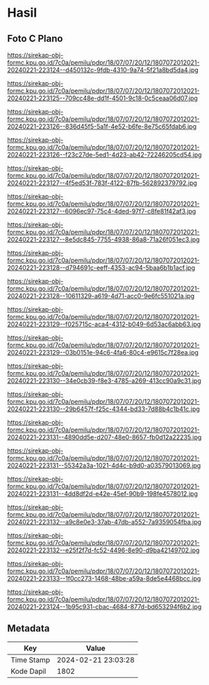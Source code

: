 # Hasil

## Foto C Plano

https://sirekap-obj-formc.kpu.go.id/7c0a/pemilu/pdpr/18/07/07/20/12/1807072012021-20240221-223124--d450132c-9fdb-4310-9a74-5f21a8bd5da4.jpg

https://sirekap-obj-formc.kpu.go.id/7c0a/pemilu/pdpr/18/07/07/20/12/1807072012021-20240221-223125--709cc48e-dd1f-4501-9c18-0c5ceaa06d07.jpg

https://sirekap-obj-formc.kpu.go.id/7c0a/pemilu/pdpr/18/07/07/20/12/1807072012021-20240221-223126--836d45f5-5a1f-4e52-b6fe-8e75c65fdab6.jpg

https://sirekap-obj-formc.kpu.go.id/7c0a/pemilu/pdpr/18/07/07/20/12/1807072012021-20240221-223126--f23c27de-5ed1-4d23-ab42-72246205cd54.jpg

https://sirekap-obj-formc.kpu.go.id/7c0a/pemilu/pdpr/18/07/07/20/12/1807072012021-20240221-223127--4f5ed53f-783f-4122-87fb-562892379792.jpg

https://sirekap-obj-formc.kpu.go.id/7c0a/pemilu/pdpr/18/07/07/20/12/1807072012021-20240221-223127--6096ec97-75c4-4ded-97f7-c8fe81f42af3.jpg

https://sirekap-obj-formc.kpu.go.id/7c0a/pemilu/pdpr/18/07/07/20/12/1807072012021-20240221-223127--8e5dc845-7755-4938-86a8-71a26f051ec3.jpg

https://sirekap-obj-formc.kpu.go.id/7c0a/pemilu/pdpr/18/07/07/20/12/1807072012021-20240221-223128--d794691c-eeff-4353-ac94-5baa6b1b1acf.jpg

https://sirekap-obj-formc.kpu.go.id/7c0a/pemilu/pdpr/18/07/07/20/12/1807072012021-20240221-223128--10611329-a619-4d71-acc0-9e6fc551021a.jpg

https://sirekap-obj-formc.kpu.go.id/7c0a/pemilu/pdpr/18/07/07/20/12/1807072012021-20240221-223129--f025715c-aca4-4312-b049-6d53ac6abb63.jpg

https://sirekap-obj-formc.kpu.go.id/7c0a/pemilu/pdpr/18/07/07/20/12/1807072012021-20240221-223129--03b0151e-94c6-4fa6-80c4-e9615c7f28ea.jpg

https://sirekap-obj-formc.kpu.go.id/7c0a/pemilu/pdpr/18/07/07/20/12/1807072012021-20240221-223130--34e0cb39-f8e3-4785-a269-413cc90a9c31.jpg

https://sirekap-obj-formc.kpu.go.id/7c0a/pemilu/pdpr/18/07/07/20/12/1807072012021-20240221-223130--29b6457f-f25c-4344-bd33-7d88b4c1b41c.jpg

https://sirekap-obj-formc.kpu.go.id/7c0a/pemilu/pdpr/18/07/07/20/12/1807072012021-20240221-223131--4890dd5e-d207-48e0-8657-fb0d12a22235.jpg

https://sirekap-obj-formc.kpu.go.id/7c0a/pemilu/pdpr/18/07/07/20/12/1807072012021-20240221-223131--55342a3a-1021-4d4c-b9d0-a03579013069.jpg

https://sirekap-obj-formc.kpu.go.id/7c0a/pemilu/pdpr/18/07/07/20/12/1807072012021-20240221-223131--4dd8df2d-e42e-45ef-90b9-198fe4578012.jpg

https://sirekap-obj-formc.kpu.go.id/7c0a/pemilu/pdpr/18/07/07/20/12/1807072012021-20240221-223132--a9c8e0e3-37ab-47db-a552-7a9359054fba.jpg

https://sirekap-obj-formc.kpu.go.id/7c0a/pemilu/pdpr/18/07/07/20/12/1807072012021-20240221-223132--e25f2f7d-fc52-4496-8e90-d9ba42149702.jpg

https://sirekap-obj-formc.kpu.go.id/7c0a/pemilu/pdpr/18/07/07/20/12/1807072012021-20240221-223133--1f0cc273-1468-48be-a59a-8de5e4468bcc.jpg

https://sirekap-obj-formc.kpu.go.id/7c0a/pemilu/pdpr/18/07/07/20/12/1807072012021-20240221-223124--1b95c931-cbac-4684-877d-bd653294f6b2.jpg


## Metadata

| Key        | Value               |
| ---------- | ------------------- |
| Time Stamp | 2024-02-21 23:03:28 |
| Kode Dapil | 1802                |




